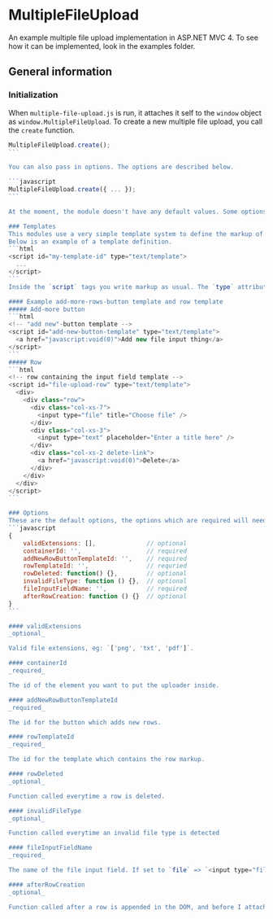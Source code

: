 # MultipleFileUpload

An example multiple file upload implementation in ASP.NET MVC 4.
To see how it can be implemented, look in the examples folder.

## General information

### Initialization
When `multiple-file-upload.js` is run, it attaches it self to the `window` object as `window.MultipleFileUpload`. To create a new multiple file upload, you call the `create` function.

````javascript
MultipleFileUpload.create();
```

You can also pass in options. The options are described below.

```javascript
MultipleFileUpload.create({ ... });
```

At the moment, the module doesn't have any default values. Some options are required. 

### Templates
This modules use a very simple template system to define the markup of each row and the button to add more rows.
Below is an example of a template definition.
```html
<script id="my-template-id" type="text/template">
  ...
</script>
```
Inside the `script` tags you write markup as usual. The `type` attribute doesn't have to be `text/template`, it just have to be something else than what the browser recognize. The point is to avoid the browser parsing it. If the `type` attribute was set to `text/javascript`, the browser would try to parse it as JavaScript.

#### Example add-more-rows-button template and row template
##### Add-more button
```html
<!-- "add new"-button template -->
<script id="add-new-button-template" type="text/template">
  <a href="javascript:void(0)">Add new file input thing</a>
</script>
```
##### Row
```html
<!-- row containing the input field template -->
<script id="file-upload-row" type="text/template">
  <div>
    <div class="row">
      <div class="col-xs-7">
        <input type="file" title="Choose file" />
      </div>
      <div class="col-xs-3">
        <input type="text" placeholder="Enter a title here" />
      </div>
      <div class="col-xs-2 delete-link">
        <a href="javascript:void(0)">Delete</a>
      </div>
    </div>
  </div>
</script>
```

### Options
These are the default options, the options which are required will need parameters.
```javascript
{
    validExtensions: [],              // optional
    containerId: '',                  // required
    addNewRowButtonTemplateId: '',    // required
    rowTemplateId: '',                // requried
    rowDeleted: function() {},        // optional
    invalidFileType: function () {},  // optional
    fileInputFieldName: '',           // required
    afterRowCreation: function () {}  // optional
}
```

#### validExtensions
_optional_

Valid file extensions, eg: `['png', 'txt', 'pdf']`.

#### containerId
_required_

The id of the element you want to put the uploader inside.

#### addNewRowButtonTemplateId
_required_

The id for the button which adds new rows.

#### rowTemplateId
_required_

The id for the template which contains the row markup.

#### rowDeleted
_optional_

Function called everytime a row is deleted.

#### invalidFileType
_optional_

Function called everytime an invalid file type is detected

#### fileInputFieldName
_required_

The name of the file input field. If set to `file` => `<input type="file" name="file" />`

#### afterRowCreation
_optional_

Function called after a row is appended in the DOM, and before I attach my events to the row
